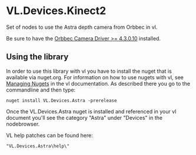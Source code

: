 # VL.Devices.Kinect2
Set of nodes to use the Astra depth camera from Orbbec in vl.

Be sure to have the [Orbbec Camera Driver >= 4.3.0.10](https://orbbec3d.com/develop/) installed.

## Using the library
In order to use this library with vl you have to install the nuget that is available via nuget.org. For information on how to use nugets with vl, see [Managing Nugets](https://vvvv.gitbooks.io/the-gray-book/content/en/reference/libraries/dependencies.html#_manage_nugets) in the vl documentation. As described there you go to the commandline and then type:

    nuget install VL.Devices.Astra -prerelease

Once the VL.Devices.Astra nuget is installed and referenced in your vl document you'll see the category "Astra" under "Devices" in the nodebrowser.

VL help patches can be found here:

    "VL.Devices.Astra\help\"
